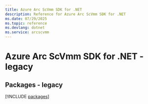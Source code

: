 ```yaml
---
title: Azure Arc ScVmm SDK for .NET
description: Reference for Azure Arc ScVmm SDK for .NET
ms.date: 07/29/2025
ms.topic: reference
ms.devlang: dotnet
ms.service: arcscvmm
---
```

# Azure Arc ScVmm SDK for .NET - legacy
## Packages - legacy
[!INCLUDE [packages](arc-scvmm-index.md)]